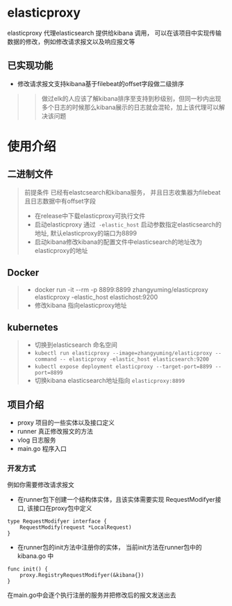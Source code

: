 # elasticproxy
elasticproxy 代理elasticsearch 提供给kibana 调用， 可以在该项目中实现传输数据的修改，例如修改请求报文以及响应报文等

## 已实现功能
- 修改请求报文支持kibana基于filebeat的offset字段做二级排序 
>> 做过elk的人应该了解kibana排序至支持到秒级别，但同一秒内出现多个日志的时候那么kibana展示的日志就会混轮，加上该代理可以解决该问题

# 使用介绍
## 二进制文件
> 前提条件 已经有elastcsearch和kibana服务， 并且日志收集器为filebeat且日志数据中有offset字段
> - 在release中下载elasticproxy可执行文件 
> - 启动elasticproxy 通过` -elastic_host` 启动参数指定elasticsearch的地址, 默认elasticproxy的端口为8899
> - 启动kibana修改kibana的配置文件中elasticsearch的地址改为elasticproxy的地址

## Docker
> - docker run -it --rm -p 8899:8899 zhangyuming/elasticproxy elasticproxy -elastic_host elastichost:9200
> - 修改kibana 指向elasticproxy地址


## kubernetes
> - 切换到elasticsearch 命名空间
> - `kubectl run elasticproxy --image=zhangyuming/elasticproxy --command -- elasticproxy -elastic_host elasticsearch:9200` 
> - `kubectl expose deployment elasticproxy --target-port=8899 --port=8899 `
> - 切换kibana elasticsearch地址指向 `elasticproxy:8899`


## 项目介绍  
- proxy 项目的一些实体以及接口定义 
- runner 真正修改报文的方法 
- vlog 日志服务 
- main.go 程序入口 
### 开发方式
例如你需要修改请求报文 
- 在runner包下创建一个结构体实体，且该实体需要实现 RequestModifyer接口, 该接口在proxy包中定义
```
type RequestModifyer interface {
	RequestModify(request *LocalRequest)
}
```
- 在runner包的init方法中注册你的实体， 当前init方法在runner包中的kibana.go 中
```
func init() {
	proxy.RegistryRequestModifyer(&kibana{})
}
```

在main.go中会逐个执行注册的服务并把修改后的报文发送出去
